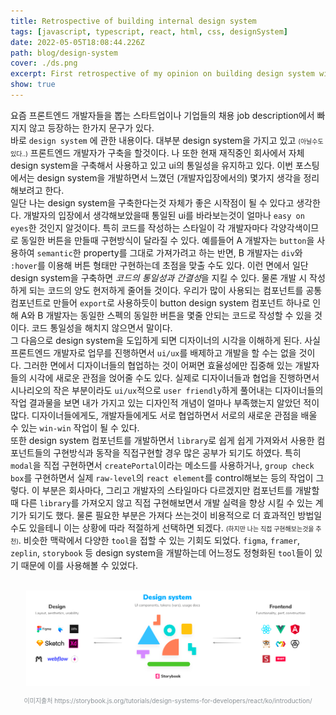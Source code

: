 ```yaml
---
title: Retrospective of building internal design system
tags: [javascript, typescript, react, html, css, designSystem]
date: 2022-05-05T18:08:44.226Z
path: blog/design-system
cover: ./ds.png
excerpt: First retrospective of my opinion on building design system with designers and other developers
show: true
---
```


요즘 프론트엔드 개발자들을 뽑는 스타트업이나 기업들의 채용 job description에서 빠지지 않고 등장하는 한가지 문구가 있다.  
바로 `design system` 에 관한 내용이다. 대부분 design system을 가지고 있고 <span style='font-size: 10px'>(아닐수도있다..)</span> 프론트엔드 개발자가 구축을 할것이다. 
나 또한 현재 재직중인 회사에서 자체 design system을 구축해서 사용하고 있고 ui의 통일성을 유지하고 있다. 이번 포스팅에서는 design system을 개발하면서 느꼈던 (개발자입장에서의) 몇가지 생각을 정리해보려고 한다.  
일단 나는 design system을 구축한다는것 자체가 좋은 시작점이 될 수 있다고 생각한다. 개발자의 입장에서 생각해보았을때 통일된 ui를 바라보는것이 얼마나 `easy on eyes`한 것인지 알것이다.
특히 코드를 작성하는 스타일이 각 개발자마다 각양각색이므로 동일한 버튼을 만들때 구현방식이 달라질 수 있다. 예를들어 A 개발자는 `button`을 사용하여 `semantic`한 property를 그대로 가져가려고 하는 반면, B 개발자는 `div`와 `:hover`를 이용해 버튼 형태만 구현하는데 초점을 맞출 수도 있다.
이런 면에서 일단 design system을 구축하면 *코드의 통일성과 간결성*을 지킬 수 있다. 물론 개발 시 작성하게 되는 코드의 양도 현저하게 줄어들 것이다. 우리가 많이 사용되는 컴포넌트를 공통 컴포넌트로 만들어 `export`로 사용하듯이 button design system 컴포넌트 하나로 인해 A와 B 개발자는 동일한 스펙의 동일한 버튼을 몇줄 안되는 코드로 작성할 수 있을 것이다. 코드 통일성을 해치지 않으면서 말이다.  
그 다음으로 design system을 도입하게 되면 디자이너의 시각을 이해하게 된다. 사실 프론트엔드 개발자로 업무를 진행하면서 `ui/ux`를 배제하고 개발을 할 수는 없을 것이다. 그러한 면에서 디자이너들의 협업하는 것이 어쩌면 효율성에만 집중해 있는 개발자들의 시각에 새로운 관점을 얹어줄 수도 있다. 실제로 디자이너들과 협업을 진행하면서 시나리오의 작은 부분이라도 `ui/ux`적으로 `user friendly`하게 풀어내는 디자이너들의 작업 결과물을 보면 내가 가지고 있는 디자인적 개념이 얼마나 부족했는지 알았던 적이 많다. 
디자이너들에게도, 개발자들에게도 서로 협업하면서 서로의 새로운 관점을 배울 수 있는 `win-win` 작업이 될 수 있다.  
또한 design system 컴포넌트를 개발하면서 `library`로 쉽게 쉽게 가져와서 사용한 컴포넌트들의 구현방식과 동작을 직접구현할 경우 많은 공부가 되기도 하였다. 특히 `modal`을 직접 구현하면서 `createPortal`이라는 메소드를 사용하거나, `group check box`를 구현하면서 실제 `raw-level`의 `react element`를 control해보는 등의 작업이 그렇다. 이 부분은 회사마다, 그리고 개발자의 스타일마다 다르겠지만 컴포넌트를 개발할 때 다른 `library`를 가져오지 않고 직접 구현해보면서 개발 실력을 향상 시킬 수 있는 계기가 되기도 했다. 물론 필요한 부분은 가져다 쓰는것이 비용적으로 더 효과적인 방법일수도 있을테니 이는 상황에 따라 적절하게 선택하면 되겠다. <span style="font-size: 10px;">(하지만 나는 직접 구현해보는것을 추천)</span>. 비슷한 맥락에서 다양한 `tool`을 접할 수 있는 기회도 되었다. `figma`, `framer`, `zeplin`, `storybook` 등 design system을 개발하는데 어느정도 정형화된 `tool`들이 있기 때문에 이를 사용해볼 수 있었다.  
<br/>
<div style="width: 90%;margin-bottom: 15px; margin-left:auto; margin-right: auto; background-color: white;">
  <img src="./storybook.png"  />
</div>
<div style="font-size:10px;color:#8b9196;display:flex;justify-content:center">이미지출처 https://storybook.js.org/tutorials/design-systems-for-developers/react/ko/introduction/</div>
<br/>
